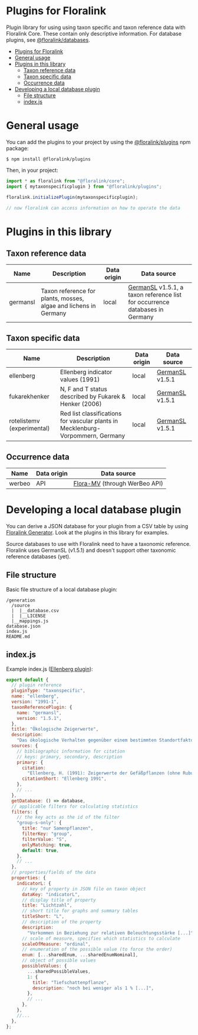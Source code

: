 # Plugins for Floralink

Plugin library for using using taxon specific and taxon reference data with Floralink Core. These contain only descriptive information. For database plugins, see [@floralink/databases](https://github.com/floralink/databases).

- [Plugins for Floralink](#plugins-for-floralink)
- [General usage](#general-usage)
- [Plugins in this library](#plugins-in-this-library)
  - [Taxon reference data](#taxon-reference-data)
  - [Taxon specific data](#taxon-specific-data)
  - [Occurrence data](#occurrence-data)
- [Developing a local database plugin](#developing-a-local-database-plugin)
  - [File structure](#file-structure)
  - [index.js](#indexjs)

# General usage

You can add the plugins to your project by using the [@floralink/plugins](https://npmjs.com/org/floralink/plugins) npm package:

```shell
$ npm install @floralink/plugins
```

Then, in your project:

```javascript
import * as floralink from "@floralink/core";
import { mytaxonspecificplugin } from "@floralink/plugins";

floralink.initializePlugin(mytaxonspecificplugin);

// now floralink can access information on how to operate the data
```

# Plugins in this library

## Taxon reference data

| Name     | Description                                                      | Data origin | Data source                                                                                                         |
| -------- | ---------------------------------------------------------------- | ----------- | ------------------------------------------------------------------------------------------------------------------- |
| germansl | Taxon reference for plants, mosses, algae and lichens in Germany | local       | [GermanSL](https://germansl.infinitenature.org/) v1.5.1, a taxon reference list for occurrence databases in Germany |

## Taxon specific data

| Name                       | Description                                                                     | Data origin | Data source                                             |
| -------------------------- | ------------------------------------------------------------------------------- | ----------- | ------------------------------------------------------- |
| ellenberg                  | Ellenberg indicator values (1991)                                               | local       | [GermanSL](https://germansl.infinitenature.org/) v1.5.1 |
| fukarekhenker              | N, F and T status described by Fukarek & Henker (2006)                          | local       | [GermanSL](https://germansl.infinitenature.org/) v1.5.1 |
| rotelistemv (experimental) | Red list classifications for vascular plants in Mecklenburg-Vorpommern, Germany | local       | [GermanSL](https://germansl.infinitenature.org/) v1.5.1 |

## Occurrence data

| Name   | Data origin | Data source                                               |
| ------ | ----------- | --------------------------------------------------------- |
| werbeo | API         | [Flora-MV](https://www.flora-mv.de/) (through WerBeo API) |

# Developing a local database plugin

You can derive a JSON database for your plugin from a CSV table by using [Floralink Generator](https://github.com/floralink/generator). Look at the plugins in this library for examples.

Source databases to use with Floralink need to have a taxonomic reference. Floralink uses GermanSL (v1.5.1) and doesn't support other taxonomic reference databases (yet).

## File structure

Basic file structure of a local database plugin:

```
/generation
  /source
  |  |__database.csv
  |  |__LICENSE
  |__mappings.js
database.json
index.js
README.md
```

## index.js

Example index.js ([Ellenberg plugin](./src/ellenberg/index.js)):

```javascript
export default {
  // plugin reference
  pluginType: "taxonspecific",
  name: "ellenberg",
  version: "1991-1",
  taxonReferencePlugin: {
    name: "germansl",
    version: "1.5.1",
  },
  title: "Ökologische Zeigerwerte",
  description:
    "Das ökologische Verhalten gegenüber einem bestimmten Standortfaktor [...]",
  sources: {
    // bibliographic information for citation
    // keys: primary, secondary, description
    primary: {
      citation:
        "Ellenberg, H. (1991): Zeigerwerte der Gefäßpflanzen (ohne Rubus). [...]",
      citationShort: "Ellenberg 1991",
    },
    // ...
  },
  getDatabase: () => database,
  // applicable filters for calculating statistics
  filters: {
    // the key acts as the id of the filter
    "group-s-only": {
      title: "nur Samenpflanzen",
      filterKey: "group",
      filterValue: "S",
      onlyMatching: true,
      default: true,
    },
    // ...
  },
  // properties/fields of the data
  properties: {
    indicatorL: {
      // key of property in JSON file on taxon object
      dataKey: "indicatorL",
      // display title of property
      title: "Lichtzahl",
      // short title for graphs and summary tables
      titleShort: "L",
      // description of the property
      description:
        "Vorkommen in Beziehung zur relativen Beleuchtungsstärke [...]",
      // scale of measure, specifies which statistics to calculate
      scaleOfMeasure: "ordinal",
      // enumeration of the possible value (to force the order)
      enum: [...sharedEnum, ...sharedEnumNominal],
      // object of possible values
      possibleValues: {
        ...sharedPossibleValues,
        1: {
          title: "Tiefschattenpflanze",
          description: "noch bei weniger als 1 % [...]",
        },
        // ...
      },
    },
    //...
  },
};
```
